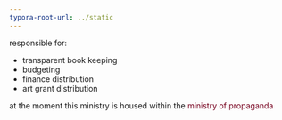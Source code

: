 ```yaml
---
typora-root-url: ../static
---
```


responsible for:

- transparent book keeping
- budgeting
- finance distribution
- art grant distribution 





at the moment this ministry is housed within the <span style="color:#77011e;">ministry of propaganda</span>





